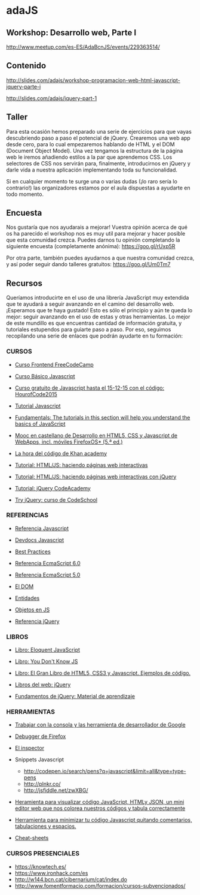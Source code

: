 # adaJS

## Workshop: Desarrollo web, Parte I

http://www.meetup.com/es-ES/AdaBcnJS/events/229363514/

## Contenido

http://slides.com/adajs/workshop-programacion-web-html-javascript-jquery-parte-i

http://slides.com/adajs/jquery-part-1

## Taller

Para esta ocasión hemos preparado una serie de ejercicios para que vayas descubriendo paso a paso el potencial de jQuery. Crearemos una web app desde cero, para lo cual empezaremos hablando de HTML y el DOM (Document Object Model). Una vez tengamos la estructura de la página web le iremos añadiendo estilos a la par que aprendemos CSS. Los selectores de CSS nos servirán para, finalmente, introducirnos en jQuery y darle vida a nuestra aplicación implementando toda su funcionalidad.


Si en cualquier momento te surge una o varias dudas (¡lo raro sería lo contrario!) las organizadores estamos por el aula dispuestas a ayudarte en todo momento.

## Encuesta

Nos gustaría que nos ayudarais a mejorar! Vuestra opinión acerca de qué os ha parecido el workshop nos es muy util para mejorar y hacer posible que esta comunidad crezca.
Puedes darnos tu opinión completando la siguiente encuesta (completamente anónima): https://goo.gl/rUxp5R 

Por otra parte, también puedes ayudarnos a que nuestra comunidad crezca, y así poder seguir dando talleres gratuitos: https://goo.gl/Um0Tm7

## Recursos

Queríamos introducirte en el uso de una librería JavaScript muy extendida que te ayudará a seguir avanzando en el camino del desarrollo web. ¡Esperamos que te haya gustado! Esto es sólo el principio y aún te queda lo mejor: seguir avanzando en el uso de estas y otras herramientas. Lo mejor de este mundillo es que encuentras cantidad de información gratuita, y tutoriales estupendos para guiarte paso a paso. Por eso, seguimos recopilando una serie de enlaces que podrán ayudarte en tu formación:


### CURSOS

* [Curso Frontend FreeCodeCamp](http://www.freecodecamp.com/map)

* [Curso Básico Javascript](https://www.codecademy.com/es/learn/javascript)

* [Curso gratuito de Javascript hasta el 15-12-15 con el código: HourofCode2015](https://www.udemy.com/1-hour-javascript/?siteID=TnL5HPStwNw-AiMfoA_z31gskq.Wlbr.HQ&LSNPUBID=TnL5HPStwNw)

* [Tutorial Javascript](http://mundogeek.net/tutorial_de_javascript/)

* [Fundamentals: The tutorials in this section will help you understand the basics of JavaScript](http://www.tutset.com/frontend/javascript/)

* [Mooc en castellano de Desarrollo en HTML5, CSS y Javascript de WebApps, incl. móviles FirefoxOS* (5.ª ed.)](  https://miriadax.net/web/html5mooc)

* [La hora del código de Khan academy](https://es.khanacademy.org/hourofcode)

* [Tutorial: HTML/JS: haciendo páginas web interactivas](https://es.khanacademy.org/computing/computer-programming/html-css-js)

* [Tutorial: HTML/JS: haciendo páginas web interactivas con jQuery](   https://es.khanacademy.org/computing/computer-programming/html-js-jquery)

* [Tutorial: jQuery CodeAcademy](https://www.codecademy.com/es/tracks/jquery-traduccion-al-espanol-america-latina-clone)

* [Try jQuery: curso de CodeSchool](http://try.jquery.com/)


### REFERENCIAS

* [Referencia Javascript](https://developer.mozilla.org/es/docs/Web/JavaScript/Referencia)

* [Devdocs Javascript](http://devdocs.io/javascript/)

* [Best Practices](http://www.w3.org/community/webed/wiki/JavaScript_best_practices)

* [Referencia EcmaScript 6.0](http://www.ecma-international.org/ecma-262/6.0/)

* [Referencia EcmaScript 5.0](http://es5.github.io/)

* [El DOM](https://developer.mozilla.org/es/docs/DOM)

* [Entidades](http://brajeshwar.github.io/entities/)

* [Objetos en JS](https://javis.wordpress.com/2006/10/23/javascript-orientado-a-objetos/)

* [Referencia jQuery](http://api.jquery.com)


### LIBROS

* [Libro: Eloquent JavaScript](http://eloquentjavascript.net/)

* [Libro: You Don't Know JS](https://github.com/getify/You-Dont-Know-JS)

* [Libro: El Gran Libro de HTML5, CSS3 y Javascript. Ejemplos de código.](    http://www.formasterminds.com/gran_libro_de_html5_2da_edicion/)

* [Libros del web: jQuery](https://librosweb.es/libro/fundamentos_jquery/)

* [Fundamentos de jQuery: Material de aprendizaje](http://librojquery.com/)


### HERRAMIENTAS

* [Trabajar con la consola y las herramienta de desarrollador de Google](https://developer.chrome.com/devtools?hl=es)

* [Debugger de Firefox](https://developer.mozilla.org/es/docs/Tools/Debugger)

* [El inspector](https://developer.mozilla.org/es/docs/Tools/Page_Inspector)

* Snippets Javascript
  * http://codepen.io/search/pens?q=javascript&limit=all&type=type-pens
  * http://plnkr.co/
  * http://jsfiddle.net/zwXBG/

* [Heramienta para visualizar código JavaScript, HTMLy JSON, un mini editor web que nos colorea nuestros códigos y tabula correctamente](http://jsbeautifier.org/)

* [Herramienta para minimizar tu código Javascript quitando comentarios, tabulaciones y espacios.](http://www.danstools.com/javascript-minify/)

* [Cheat-sheets](http://www.cheatography.com/)


### CURSOS PRESENCIALES

* https://knowtech.es/
* https://www.ironhack.com/es
* http://w144.bcn.cat/cibernarium/cat/index.do
* http://www.fomentformacio.com/formacion/cursos-subvencionados/